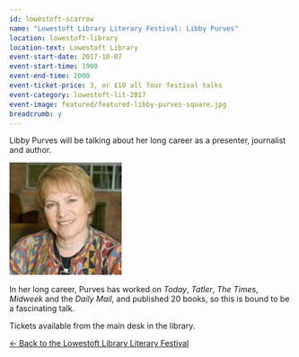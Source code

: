 ```yaml
---
id: lowestoft-scarrow
name: "Lowestoft Library Literary Festival: Libby Purves"
location: lowestoft-library
location-text: Lowestoft Library
event-start-date: 2017-10-07
event-start-time: 1900
event-end-time: 2000
event-ticket-price: 3, or £10 all four festival talks
event-category: lowestoft-lit-2017
event-image: featured/featured-libby-purves-square.jpg
breadcrumb: y
---
```


Libby Purves will be talking about her long career as a presenter, journalist and author.

<img src="/images/featured/featured-libby-purves-square.jpg" alt="Libby Purves" class="custom-br-50 mw-40 {% include /c/img-float-right.html %}" />

In her long career, Purves has worked on <cite>Today</cite>, <cite>Tatler</cite>, <cite>The Times</cite>, <cite>Midweek</cite> and the <cite>Daily Mail</cite>, and published 20 books, so this is bound to be a fascinating talk.

Tickets available from the main desk in the library.

[&larr; Back to the Lowestoft Library Literary Festival](/events-activities/lowestoft-library-literary-festival/)
